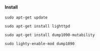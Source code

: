 #### Install

``sudo apt-get update``

``sudo apt-get install lighttpd``

``sudo apt-get install dump1090-mutability``

``sudo lighty-enable-mod dump1090``
